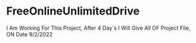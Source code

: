 # FreeOnlineUnlimitedDrive

I Am Working For This Project, After 4 Day`s I Will Give All OF Project File, ON Date 9/2/2022

